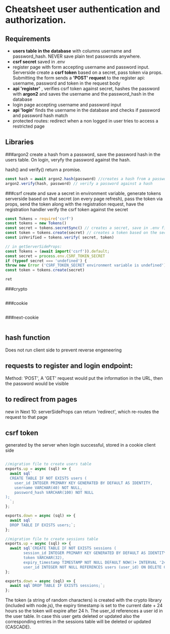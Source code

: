 # Cheatsheet user authentication and authorization.
## Requirements
- **users table in the database** with columns username and password_hash. NEVER save plain text passwords anywhere.
- **csrf secret** saved in .env
- register page with form accepting username and password input. Serverside create a **csrf token** based on a secret, pass token via props. Submitting the form sends a **'POST' request** to the register api: username, password and token in the request body
- **api 'register'** , verifies csrf token against secret, hashes the password with **argon2** and saves the username and the password_hash in the database
- login page accepting username and password input
- **api 'login'** finds the username in the database and checks if password and password hash match
- protected routes: redirect when a non logged in user tries to access a restricted page

## Libraries
###argon2
create a hash from a password, save the password hash in the users table. On login, veryfy the password against the hash. 

hash() and verify() return a promise.
```node.js
const hash = await argon2.hash(password) //creates a hash from a password
argon2.verify(hash, password) // verify a password against a hash
```
###csrf
create and save a secret in environment variable, generate tokens serverside based on that secret (on every page refresh), pass the token via props, send the token along with the registration request, have the registration handler verify the csrf token against the secret
```node.js
const Tokens = require('csrf')
const tokens = new Tokens()
const secret = tokens.secretSync() // creates a secret, save in .env file: CSRF_TOKEN_SECRET = xxxxxxxxxxxx
const token = tokens.create(secret) // creates a token based on the secret
const isVerified = tokens.verify( secret, token)

// in getServerSideProps:
const Tokens = (await import('csrf')).default;
const secret = process.env.CSRF_TOKEN_SECRET
if (typeof secret === 'undefined') {
throw new Error ('CSRF_TOKEN_SECRET environment variable is undefined') }
const token = tokens.create(secret)

ret

```
###crypto
```node.js

```
###cookie
```node.js

```
###next-cookie
```node.js

```


## hash function
Does not run client side to prevent reverse engeneering
## requests to register and login endpoint:
Method: 'POST', A 'GET' request would put the information in the URL, then the password would be visible
## to redirect from pages
new in Next 10: serverSideProps can return 'redirect', which re-routes the request to that page
## csrf token
generated by the server when login successful, stored in a cookie client side



```javascript

```


```javascript
//migration file to create users table
exports.up = async (sql) => {
  await sql`
  CREATE TABLE IF NOT EXISTS users (
    user_id INTEGER PRIMARY KEY GENERATED BY DEFAULT AS IDENTITY,
    username VARCHAR(40) NOT NULL,
    password_hash VARCHAR(100) NOT NULL
);
  `;
};

exports.down = async (sql) => {
  await sql`
  DROP TABLE IF EXISTS users;`;
};
```

```javascript
//migration file to create sessions table
exports.up = async (sql) => {
  await sql`CREATE TABLE IF NOT EXISTS sessions (
		session_id INTEGER PRIMARY KEY GENERATED BY DEFAULT AS IDENTITY,
		token VARCHAR(32),
		expiry_timestamp TIMESTAMP NOT NULL DEFAULT NOW()+ INTERVAL '24 hours',
		user_id INTEGER NOT NULL REFERENCES users (user_id) ON DELETE CASCADE ON UPDATE CASCADE);`;
};

exports.down = async (sql) => {
  await sql`DROP TABLE IF EXISTS sessions;`;
};

```
The token (a string of random characters) is created with the crypto library (included with node.js), the expiry timestamp is set to the current date + 24 hours so the token will expire after 24 h. The user_id references a user id in the user table. In case this user gets deleted or updated also the corresponding entries in the sessions table will be deleted or updated (CASCADE).
